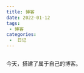 ```yaml
---
title: 博客
date: 2022-01-12
tags:
 - 博客
categories:
 -  日记
---
```


<img src="https://asushiny.oss-cn-guangzhou.aliyuncs.com/images/diary/myBlog.png" alt class="medium-zoom-image">

今天，搭建了属于自己的博客。